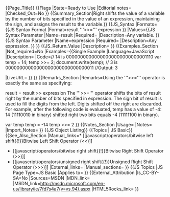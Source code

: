 {{Page_Title}}
{{Flags
|State=Ready to Use
|Editorial notes=
|Checked_Out=No
}}
{{Summary_Section|Right shifts the value of a variable by the number of bits specified in the value of an expression, maintaining the sign, and assigns the result to the variable.}}
{{JS_Syntax
|Formats={{JS Syntax Format
|Format=result '''&gt;&gt;=''' expression
}}
|Values={{JS Syntax Parameter
|Name=result
|Required=
|Description=Any variable.
}}{{JS Syntax Parameter
|Name=expression
|Required=
|Description=Any expression.
}}
}}
{{JS_Return_Value
|Description=
}}
{{Examples_Section
|Not_required=No
|Examples={{Single Example
|Language=JavaScript
|Description=
|Code=// 14 is 00000000000000000000000000001110
var temp = 14;
temp >>= 2; 
document.write(temp);
// 3 is 00000000000000000000000000000011
//Output: 3

|LiveURL=
}}
}}
{{Remarks_Section
|Remarks=Using the '''&gt;&gt;=''' operator is exactly the same as specifying:

 result = result &gt;&gt; expression
The '''&gt;&gt;=''' operator shifts the bits of result right by the number of bits specified in expression. The sign bit of result is used to fill the digits from the left. Digits shifted off the right are discarded. For example, after the following code is evaluated, temp has a value of -4: 14 (11110010 in binary) shifted right two bits equals -4 (11111100 in binary).

 var temp
 temp = -14
 temp &gt;&gt;= 2
}}
{{Notes_Section
|Usage=
|Notes=
|Import_Notes=
}}
{{JS Object Listing}}
{{Topics | JS Basic}}
{{See_Also_Section
|Manual_links=* [[javascript/operators/bitwise left shift{{!}}Bitwise Left Shift Operator (&#60;&#60;)]]
* [[javascript/operators/bitwise right shift{{!}}Bitwise Right Shift Operator (&#62;&#62;)]]
* [[javascript/operators/unsigned right shift{{!}}Unsigned Right Shift Operator (&#62;&#62;&#62;)]]
|External_links=
|Manual_sections=
}}
{{JS Topics
|JS Page Type=JS Basic
|Applies to=
}}
{{External_Attribution
|Is_CC-BY-SA=No
|Sources=MSDN
|MDN_link=
|MSDN_link=http://msdn.microsoft.com/en-us/library/ie/7fd7s4a7(v=vs.94).aspx
|HTML5Rocks_link=
}}